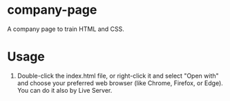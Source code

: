# company-page

A company page to train HTML and CSS.

# Usage

1. Double-click the index.html file, or right-click it and select "Open with" and choose your preferred web browser (like Chrome, Firefox, or Edge). You can do it also by Live Server.